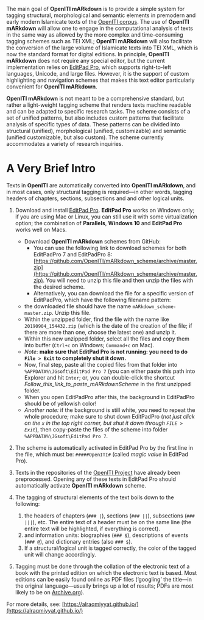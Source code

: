 The main goal of **OpenITI mARkdown** is to provide a simple system for tagging structural, morphological and semantic elements in premodern and early modern Islamicate texts of the [OpenITI corpus](https://github.com/OpenITI). The use of **OpenITI mARkdown** will allow one to engage in the computational analysis of texts in the same way as allowed by the more complex and time-consuming tagging schemes such as TEI XML; **OpenITI mARkdown** will also facilitate the conversion of the large volume of Islamicate texts into TEI XML, which is now the standard format for digital editions. In principle, **OpenITI mARkdown** does not require any special editor, but the current implementation relies on [EditPad Pro](https://www.editpadpro.com/), which supports right-to-left languages, Unicode, and large files. However, it is the support of custom highlighting and navigation schemes that makes this text editor particularly convenient for **OpenITI mARkdown**.

**OpenITI mARkdown** is not meant to be a comprehensive standard, but rather a light-weight tagging scheme that renders texts machine readable and can be adapted to specific research tasks. The scheme consists of a set of unified patterns, but also includes custom patterns that facilitate analysis of specific types of data. These patterns can be divided into structural (unified), morphological (unified, customizable) and semantic (unified customizable, but also custom). The scheme currently accommodates a variety of research inquiries. 

# A Very Brief Intro

Texts in **OpenITI** are automatically converted into **OpenITI mARkdown**, and in most cases, only structural tagging is required—in other words, tagging headers of chapters, sections,  subsections and and other logical units. 


1. Download and install [EditPad Pro](http://www.editpadpro.com/). **EditPad Pro** works on Windows only; if you are using Mac or Linux, you can still use it with some virtualization option; the combination of **Parallels**, **Windows 10** and **EditPad Pro** works well on Macs.
	- Download **OpenITI mARkdown** schemes from GitHub:
		- You can use the following link to download schemes for both EditPadPro 7 and EditPadPro 8: [https://github.com/OpenITI/mARkdown_scheme/archive/master.zip](https://github.com/OpenITI/mARkdown_scheme/archive/master.zip). You will need to unzip this file and then unzip the files with the desired scheme.
		- Alternatively, you can download the file for a specific version of EditPadPro, which have the following filename pattern: 
	- the downloaded file should have the name `mARkdown_scheme-master.zip`. Unzip this file.
	- Within the unzipped folder, find the file with the name like `20190904_154432.zip` (which is the date of the creation of the file; if there are more than one, choose the latest one) and unzip it.
	- Within this new unzipped folder, select all the files and copy them into buffer (`Ctrl+c` on Windows; `Command+c` on Mac).
	- *Note*: **make sure that EditPad Pro is not running: you need to do `File > Exit` to completely shut it down.**
	- Now, final step, paste all the copied files from that folder into `%APPDATA%\JGsoft\EditPad Pro 7` (you can either paste this path into Explorer and hit `Enter`; or, you can double-click the shortcut *Follow_this_link_to_paste_mARkdownScheme* in the first unzipped folder.
	- When you open EditPadPro after this, the background in EditPadPro should be of yellowish color!
	- *Another note:* if the background is still white, you need to repeat the whole procedure; make sure to shut down EditPadPro (*not just click on the `x` in the top right corner, but shut it down through `FILE > Exit`*), then copy-paste the files of the scheme into folder `%APPDATA%\JGsoft\EditPad Pro 7`. 
	
1. The scheme is automatically activated in EditPad Pro by the first line in the file, which must be: `#####OpenITI#` (called *magic value* in EditPad Pro).
1. Texts in the repositories of the [OpenITI Project](https://github.com/OpenITI) have already been preprocessed. Opening any of these texts in EditPad Pro should automatically activate **OpenITI mARkdown** scheme.
1. The tagging of structural elements of the text boils down to the following:
	1. the headers of chapters (`### |`), sections (`### ||`), subsections (`### |||`), etc. The entire text of a header must be on the same line (the entire text will be highlighted, if everything is correct).
	2. and information units: biographies (`### $`), descriptions of events (`### @`), and dictionary entries (also `### $`).
	3. If a structural/logical unit is tagged correctly, the color of the tagged unit will change accordingly.
1. Tagging must be done through the collation of the electronic text of a book with the printed edition on which the electronic text is based. Most editions can be easily found online as PDF files (‘googling’ the title—in the original language—usually brings up a lot of results; PDFs are most likely to be on [Archive.org](https://archive.org/)).

For more details, see: [https://alraqmiyyat.github.io/](https://alraqmiyyat.github.io/)
